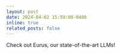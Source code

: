 ```yaml
---
layout: post
date: 2024-04-02 15:59:00-0400
inline: true
related_posts: false
---
```


Check out <a href="https://github.com/OpenBMB/Eurus" style="text-decoration:none">Eurus</a>, our state-of-the-art LLMs!

